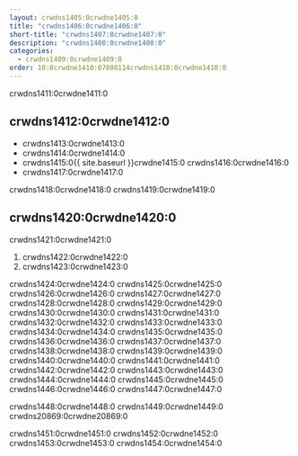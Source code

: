 ```yaml
---
layout: crwdns1405:0crwdne1405:0
title: "crwdns1406:0crwdne1406:0"
short-title: "crwdns1407:0crwdne1407:0"
description: "crwdns1408:0crwdne1408:0"
categories:
  - crwdns1409:0crwdne1409:0
order: 10:0crwdne1410:07808114crwdns1410:0crwdne1410:0
---
```

crwdns1411:0crwdne1411:0

## crwdns1412:0crwdne1412:0

- crwdns1413:0crwdne1413:0
- crwdns1414:0crwdne1414:0
- crwdns1415:0{{ site.baseurl }}crwdne1415:0 crwdns1416:0crwdne1416:0 
- crwdns1417:0crwdne1417:0

crwdns1418:0crwdne1418:0 crwdns1419:0crwdne1419:0

## crwdns1420:0crwdne1420:0

crwdns1421:0crwdne1421:0

1. crwdns1422:0crwdne1422:0
2. crwdns1423:0crwdne1423:0

crwdns1424:0crwdne1424:0 crwdns1425:0crwdne1425:0 crwdns1426:0crwdne1426:0 crwdns1427:0crwdne1427:0 crwdns1428:0crwdne1428:0 crwdns1429:0crwdne1429:0 crwdns1430:0crwdne1430:0 crwdns1431:0crwdne1431:0 crwdns1432:0crwdne1432:0 crwdns1433:0crwdne1433:0 crwdns1434:0crwdne1434:0 crwdns1435:0crwdne1435:0 crwdns1436:0crwdne1436:0 crwdns1437:0crwdne1437:0 crwdns1438:0crwdne1438:0 crwdns1439:0crwdne1439:0 crwdns1440:0crwdne1440:0 crwdns1441:0crwdne1441:0 crwdns1442:0crwdne1442:0 crwdns1443:0crwdne1443:0 crwdns1444:0crwdne1444:0 crwdns1445:0crwdne1445:0 crwdns1446:0crwdne1446:0 crwdns1447:0crwdne1447:0

crwdns1448:0crwdne1448:0 crwdns1449:0crwdne1449:0 crwdns20869:0crwdne20869:0

crwdns1451:0crwdne1451:0 crwdns1452:0crwdne1452:0 crwdns1453:0crwdne1453:0 crwdns1454:0crwdne1454:0